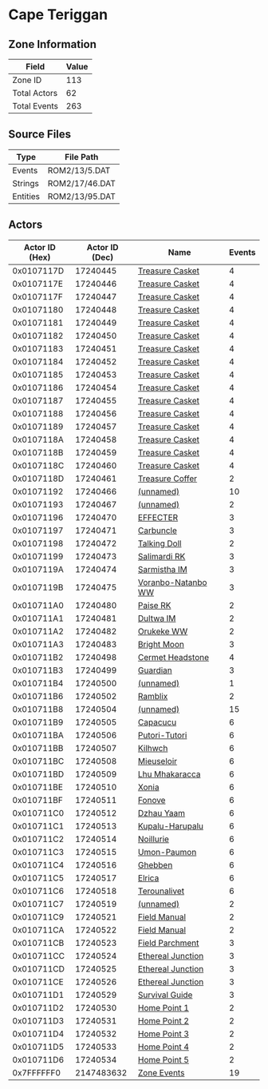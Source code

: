 # Cape Teriggan

## Zone Information

| Field        |   Value |
|--------------|---------|
| Zone ID      |     113 |
| Total Actors |      62 |
| Total Events |     263 |

## Source Files

| Type     | File Path      |
|----------|----------------|
| Events   | ROM2/13/5.DAT  |
| Strings  | ROM2/17/46.DAT |
| Entities | ROM2/13/95.DAT |

## Actors

| Actor ID (Hex)   |   Actor ID (Dec) | Name                                                         |   Events |
|------------------|------------------|--------------------------------------------------------------|----------|
| 0x0107117D       |         17240445 | [Treasure Casket](./17240445%20-%20Treasure%20Casket/)       |        4 |
| 0x0107117E       |         17240446 | [Treasure Casket](./17240446%20-%20Treasure%20Casket/)       |        4 |
| 0x0107117F       |         17240447 | [Treasure Casket](./17240447%20-%20Treasure%20Casket/)       |        4 |
| 0x01071180       |         17240448 | [Treasure Casket](./17240448%20-%20Treasure%20Casket/)       |        4 |
| 0x01071181       |         17240449 | [Treasure Casket](./17240449%20-%20Treasure%20Casket/)       |        4 |
| 0x01071182       |         17240450 | [Treasure Casket](./17240450%20-%20Treasure%20Casket/)       |        4 |
| 0x01071183       |         17240451 | [Treasure Casket](./17240451%20-%20Treasure%20Casket/)       |        4 |
| 0x01071184       |         17240452 | [Treasure Casket](./17240452%20-%20Treasure%20Casket/)       |        4 |
| 0x01071185       |         17240453 | [Treasure Casket](./17240453%20-%20Treasure%20Casket/)       |        4 |
| 0x01071186       |         17240454 | [Treasure Casket](./17240454%20-%20Treasure%20Casket/)       |        4 |
| 0x01071187       |         17240455 | [Treasure Casket](./17240455%20-%20Treasure%20Casket/)       |        4 |
| 0x01071188       |         17240456 | [Treasure Casket](./17240456%20-%20Treasure%20Casket/)       |        4 |
| 0x01071189       |         17240457 | [Treasure Casket](./17240457%20-%20Treasure%20Casket/)       |        4 |
| 0x0107118A       |         17240458 | [Treasure Casket](./17240458%20-%20Treasure%20Casket/)       |        4 |
| 0x0107118B       |         17240459 | [Treasure Casket](./17240459%20-%20Treasure%20Casket/)       |        4 |
| 0x0107118C       |         17240460 | [Treasure Casket](./17240460%20-%20Treasure%20Casket/)       |        4 |
| 0x0107118D       |         17240461 | [Treasure Coffer](./17240461%20-%20Treasure%20Coffer/)       |        2 |
| 0x01071192       |         17240466 | [(unnamed)](./17240466/)                                     |       10 |
| 0x01071193       |         17240467 | [(unnamed)](./17240467/)                                     |        2 |
| 0x01071196       |         17240470 | [EFFECTER](./17240470%20-%20EFFECTER/)                       |        3 |
| 0x01071197       |         17240471 | [Carbuncle](./17240471%20-%20Carbuncle/)                     |        3 |
| 0x01071198       |         17240472 | [Talking Doll](./17240472%20-%20Talking%20Doll/)             |        2 |
| 0x01071199       |         17240473 | [Salimardi RK](./17240473%20-%20Salimardi%20RK/)             |        3 |
| 0x0107119A       |         17240474 | [Sarmistha IM](./17240474%20-%20Sarmistha%20IM/)             |        3 |
| 0x0107119B       |         17240475 | [Voranbo-Natanbo WW](./17240475%20-%20Voranbo-Natanbo%20WW/) |        3 |
| 0x010711A0       |         17240480 | [Paise RK](./17240480%20-%20Paise%20RK/)                     |        2 |
| 0x010711A1       |         17240481 | [Dultwa IM](./17240481%20-%20Dultwa%20IM/)                   |        2 |
| 0x010711A2       |         17240482 | [Orukeke WW](./17240482%20-%20Orukeke%20WW/)                 |        2 |
| 0x010711A3       |         17240483 | [Bright Moon](./17240483%20-%20Bright%20Moon/)               |        3 |
| 0x010711B2       |         17240498 | [Cermet Headstone](./17240498%20-%20Cermet%20Headstone/)     |        4 |
| 0x010711B3       |         17240499 | [Guardian](./17240499%20-%20Guardian/)                       |        3 |
| 0x010711B4       |         17240500 | [(unnamed)](./17240500/)                                     |        1 |
| 0x010711B6       |         17240502 | [Ramblix](./17240502%20-%20Ramblix/)                         |        2 |
| 0x010711B8       |         17240504 | [(unnamed)](./17240504/)                                     |       15 |
| 0x010711B9       |         17240505 | [Capacucu](./17240505%20-%20Capacucu/)                       |        6 |
| 0x010711BA       |         17240506 | [Putori-Tutori](./17240506%20-%20Putori-Tutori/)             |        6 |
| 0x010711BB       |         17240507 | [Kilhwch](./17240507%20-%20Kilhwch/)                         |        6 |
| 0x010711BC       |         17240508 | [Mieuseloir](./17240508%20-%20Mieuseloir/)                   |        6 |
| 0x010711BD       |         17240509 | [Lhu Mhakaracca](./17240509%20-%20Lhu%20Mhakaracca/)         |        6 |
| 0x010711BE       |         17240510 | [Xonia](./17240510%20-%20Xonia/)                             |        6 |
| 0x010711BF       |         17240511 | [Fonove](./17240511%20-%20Fonove/)                           |        6 |
| 0x010711C0       |         17240512 | [Dzhau Yaam](./17240512%20-%20Dzhau%20Yaam/)                 |        6 |
| 0x010711C1       |         17240513 | [Kupalu-Harupalu](./17240513%20-%20Kupalu-Harupalu/)         |        6 |
| 0x010711C2       |         17240514 | [Noillurie](./17240514%20-%20Noillurie/)                     |        6 |
| 0x010711C3       |         17240515 | [Umon-Paumon](./17240515%20-%20Umon-Paumon/)                 |        6 |
| 0x010711C4       |         17240516 | [Ghebben](./17240516%20-%20Ghebben/)                         |        6 |
| 0x010711C5       |         17240517 | [Elrica](./17240517%20-%20Elrica/)                           |        6 |
| 0x010711C6       |         17240518 | [Terounalivet](./17240518%20-%20Terounalivet/)               |        6 |
| 0x010711C7       |         17240519 | [(unnamed)](./17240519/)                                     |        2 |
| 0x010711C9       |         17240521 | [Field Manual](./17240521%20-%20Field%20Manual/)             |        2 |
| 0x010711CA       |         17240522 | [Field Manual](./17240522%20-%20Field%20Manual/)             |        2 |
| 0x010711CB       |         17240523 | [Field Parchment](./17240523%20-%20Field%20Parchment/)       |        3 |
| 0x010711CC       |         17240524 | [Ethereal Junction](./17240524%20-%20Ethereal%20Junction/)   |        3 |
| 0x010711CD       |         17240525 | [Ethereal Junction](./17240525%20-%20Ethereal%20Junction/)   |        3 |
| 0x010711CE       |         17240526 | [Ethereal Junction](./17240526%20-%20Ethereal%20Junction/)   |        3 |
| 0x010711D1       |         17240529 | [Survival Guide](./17240529%20-%20Survival%20Guide/)         |        3 |
| 0x010711D2       |         17240530 | [Home Point 1](./17240530%20-%20Home%20Point%201/)           |        2 |
| 0x010711D3       |         17240531 | [Home Point 2](./17240531%20-%20Home%20Point%202/)           |        2 |
| 0x010711D4       |         17240532 | [Home Point 3](./17240532%20-%20Home%20Point%203/)           |        2 |
| 0x010711D5       |         17240533 | [Home Point 4](./17240533%20-%20Home%20Point%204/)           |        2 |
| 0x010711D6       |         17240534 | [Home Point 5](./17240534%20-%20Home%20Point%205/)           |        2 |
| 0x7FFFFFF0       |       2147483632 | [Zone Events](./Zone%20Events/)                              |       19 |